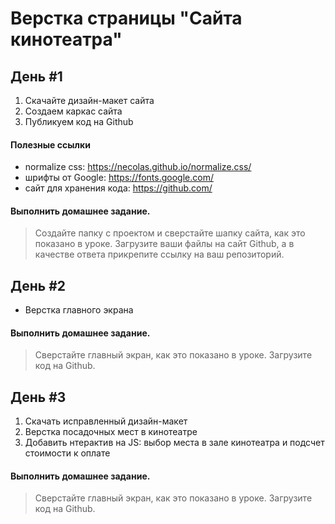 Верстка страницы "Сайта кинотеатра"
=====

День #1
-----

1. Скачайте дизайн-макет сайта
2. Создаем каркас сайта
3. Публикуем код на Github

#### Полезные ссылки
* normalize css: <https://necolas.github.io/normalize.css/>
* шрифты от Google: <https://fonts.google.com/>
* сайт для хранения кода: <https://github.com/>

#### Выполнить домашнее задание.
> Создайте папку с проектом и сверстайте шапку сайта, как это показано в уроке. Загрузите ваши файлы на сайт Github, а в качестве ответа прикрепите ссылку на ваш репозиторий.


День #2
-----

* Верстка главного экрана

#### Выполнить домашнее задание.
> Сверстайте главный экран, как это показано в уроке. Загрузите код на Github.


День #3
-----

1. Скачать исправленный дизайн-макет
2. Верстка посадочных мест в кинотеатре
3. Добавить нтерактив на JS: выбор места в зале кинотеатра и подсчет стоимости к оплате

#### Выполнить домашнее задание.
> Сверстайте главный экран, как это показано в уроке. Загрузите код на Github.
